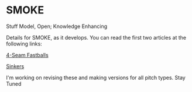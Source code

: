 # SMOKE
Stuff Model, Open; Knowledge Enhancing

Details for SMOKE, as it develops. You can read the first two articles at the following links:

[4-Seam Fastballs](https://basetunnel.substack.com/p/where-theres-smoke-theres-fire)

[Sinkers](https://basetunnel.substack.com/p/where-theres-smoke-theres-fire-sinkers)

I'm working on revising these and making versions for all pitch types. Stay Tuned
